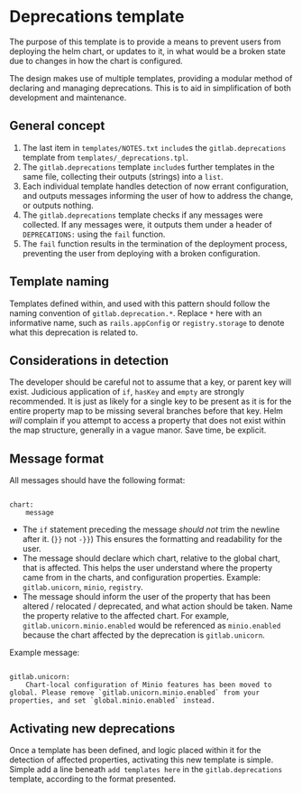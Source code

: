 # Deprecations template

The purpose of this template is to provide a means to prevent users from deploying the helm chart, or updates to it, in what would be a broken state due to changes in how the chart is configured.

The design makes use of multiple templates, providing a modular method of declaring and managing deprecations. This is to aid in simplification of both development and maintenance.

## General concept

1. The last item in `templates/NOTES.txt` `include`s the `gitlab.deprecations` template from `templates/_deprecations.tpl`.
1. The `gitlab.deprecations` template `include`s further templates in the same file, collecting their outputs (strings) into a `list`.
1. Each individual template handles detection of now errant configuration, and outputs messages informing the user of how to address the change, or outputs nothing.
1. The `gitlab.deprecations` template checks if any messages were collected. If any messages were, it outputs them under a header of `DEPRECATIONS:` using the `fail` function.
1. The `fail` function results in the termination of the deployment process, preventing the user from deploying with a broken configuration.

## Template naming

Templates defined within, and used with this pattern should follow the naming convention of `gitlab.deprecation.*`. Replace `*` here with an informative name, such as `rails.appConfig` or `registry.storage` to denote what this deprecation is related to.

## Considerations in detection

The developer should be careful not to assume that a key, or parent key will exist. Judicious application of `if`, `hasKey` and `empty` are strongly recommended. It is just as likely for a single key to be present as it is for the entire property map to be missing several branches before that key. Helm _will_ complain if you attempt to access a property that does not exist within the map structure, generally in a vague manor. Save time, be explicit.

## Message format

All messages should have the following format:

```text

chart:
    message
```

- The `if` statement preceding the message _should not_ trim the newline after it. (`}}` not `-}}`) This ensures the formatting and readability for the user.
- The message should declare which chart, relative to the global chart, that is affected. This helps the user understand where the property came from in the charts, and configuration properties. Example: `gitlab.unicorn`, `minio`, `registry`.
- The message should inform the user of the property that has been altered / relocated / deprecated, and what action should be taken. Name the property relative to the affected chart. For example, `gitlab.unicorn.minio.enabled` would be referenced as `minio.enabled` because the chart affected by the deprecation is `gitlab.unicorn`.

Example message:

```text

gitlab.unicorn:
    Chart-local configuration of Minio features has been moved to global. Please remove `gitlab.unicorn.minio.enabled` from your properties, and set `global.minio.enabled` instead.
```

## Activating new deprecations

Once a template has been defined, and logic placed within it for the detection of affected properties, activating this new template is simple. Simple add a line beneath `add templates here` in the `gitlab.deprecations` template, according to the format presented.
